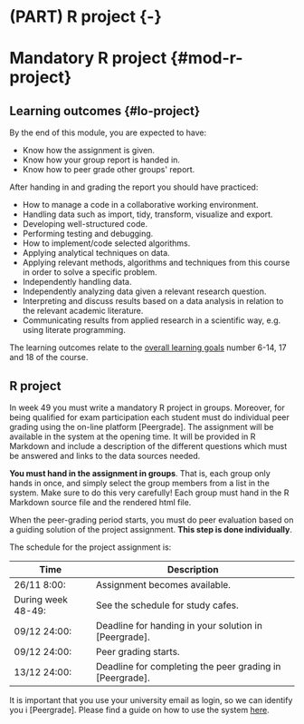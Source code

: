 


# (PART) R project {-} 

# Mandatory R project {#mod-r-project}

## Learning outcomes {#lo-project}

By the end of this module, you are expected to have:

* Know how the assignment is given.
* Know how your group report is handed in.
* Know how to peer grade other groups' report.

After handing in and grading the report you should have practiced:

* How to manage a code in a collaborative working environment.	
* Handling data such as import, tidy, transform, visualize and export. 						
* Developing well-structured code. 						
* Performing testing and debugging. 						
* How to implement/code selected algorithms. 						
* Applying analytical techniques on data.						
* Applying relevant methods, algorithms and techniques from this course in order to solve a specific problem.						
* Independently handling data. 						
* Independently analyzing data given a relevant research question.						
* Interpreting and discuss results based on a data analysis in relation to the relevant academic literature.						
* Communicating results from applied research in a scientific way, e.g. using literate programming.		

The learning outcomes relate to the [overall learning goals](#lg-course) number 6-14, 17 and 18 of the course.

<!-- SOLO increasing: identify · memorise · name · do simple procedure · collect data · -->
<!-- enumerate · describe · interpret · formulate · list · paraphrase · combine · do -->
<!-- algorithms · compare · contrast · explain causes · analyse · relate · derive · -->
<!-- evaluate · apply · argue · theorise · generalise · hypothesise · solve · reflect -->


## R project

In week 49 you must write a mandatory R project in groups. Moreover, for being qualified for exam participation each student must do individual peer grading using the on-line platform [Peergrade]. The assignment will be available in the system at the opening time. It will be provided in R Markdown and include a description of the different questions which must be answered and links to the data sources needed.

**You must hand in the assignment in groups**. That is, each group only hands in once, and simply select the group members from a list in the system. Make sure to do this very carefully! Each group must hand in the R Markdown source file and the rendered html file.

When the peer-grading period starts, you must do peer evaluation based on a guiding solution of the project assignment. **This step is done individually**.

The schedule for the project assignment is:

Time  | Description
------------- | -------------
26/11 8:00: | Assignment becomes available.
During week 48-49: | See the schedule for study cafes. 
09/12 24:00: | Deadline for handing in your solution in [Peergrade]. 
09/12 24:00: | Peer grading starts.
13/12 24:00: | Deadline for completing the peer grading in [Peergrade].

It is important that you use your university email as login, so we can identify you i [Peergrade]. Please find a guide on how to use the system [here](https://help.peergrade.io/en/collections/437178-getting-started).

 







